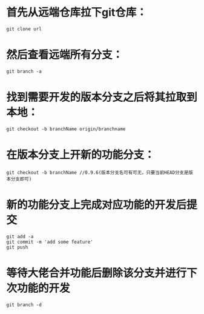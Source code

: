 # 首先从远端仓库拉下git仓库：
```
git clone url
```
# 然后查看远端所有分支：
```
git branch -a
```
# 找到需要开发的版本分支之后将其拉取到本地：
```
git checkout -b branchName origin/branchname
```
# 在版本分支上开新的功能分支：
```
git checkout -b branchName //0.9.6(版本分支名可有可无，只要当前HEAD分支是版本分支即可)
```
# 新的功能分支上完成对应功能的开发后提交
```
git add -a
git commit -m 'add some feature'
git push
```
# 等待大佬合并功能后删除该分支并进行下次功能的开发
```
git branch -d
```
